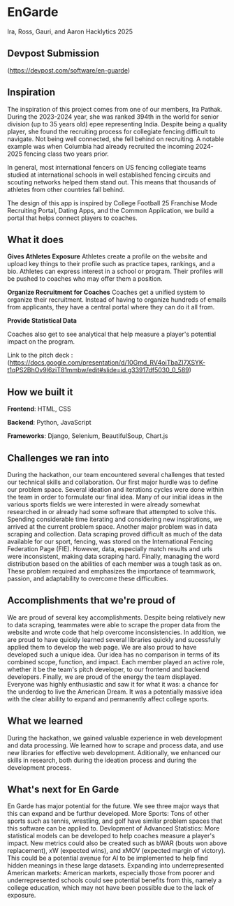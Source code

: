 # EnGarde
Ira, Ross, Gauri, and Aaron Hacklytics 2025

## Devpost Submission
(https://devpost.com/software/en-guarde)

## Inspiration
The inspiration of this project comes from one of our members, Ira Pathak. During the 2023-2024 year, she was ranked 394th in the world for senior division (up to 35 years old) epee representing India. Despite being a quality player, she found the recruiting process for collegiate fencing difficult to navigate. Not being well connected, she fell behind on recruiting. A notable example was when Columbia had already recruited the incoming 2024-2025 fencing class two years prior.

In general, most international fencers on US fencing collegiate teams studied at international schools in well established fencing circuits and scouting networks helped them stand out. This means that thousands of athletes from other countries fall behind.

The design of this app is inspired by College Football 25 Franchise Mode Recruiting Portal, Dating Apps, and the Common Application, we build a portal that helps connect players to coaches.


## What it does
**Gives Athletes Exposure**
Athletes create a profile on the website and upload key things to their profile such as practice tapes, rankings, and a bio. Athletes can express interest in a school or program. Their profiles will be pushed to coaches who may offer them a position.

**Organize Recruitment for Coaches**
Coaches get a unified system to organize their recruitment. Instead of having to organize hundreds of emails from applicants, they have a central portal where they can do it all from.

**Provide Statistical Data**

Coaches also get to see analytical that help measure a player's potential impact on the program.

Link to the pitch deck : (https://docs.google.com/presentation/d/10Gmd_RV4oiTbaZI7XSYK-t1qPS2BhOv9l6ziT81mmbw/edit#slide=id.g33917df5030_0_589)

## How we built it
**Frontend**: HTML, CSS

**Backend**: Python, JavaScript

**Frameworks**: Django, Selenium, BeautifulSoup, Chart.js

## Challenges we ran into
During the hackathon, our team encountered several challenges that tested our technical skills and collaboration. Our first major hurdle was to define our problem space. Several ideation and iterations cycles were done within the team in order to formulate our final idea. Many of our initial ideas in the various sports fields we were interested in were already somewhat researched in or already had some software that attempted to solve this. Spending considerable time iterating and considering new inspirations, we arrived at the current problem space. Another major problem was in data scraping and collection. Data scraping proved difficult as much of the data available for our sport, fencing, was stored on the International Fencing Federation Page (FIE). However, data, especially match results and urls were inconsistent, making data scraping hard. Finally, managing the word distribution based on the abilities of each member was a tough task as on. These problem required and emphasizes the importance of teammwork, passion, and adaptability to overcome these difficulties.

## Accomplishments that we're proud of
We are proud of several key accomplishments. Despite being relatively new to data scraping, teammates were able to scrape the proper data from the website and wrote code that help overcome inconsistencies. In addition, we are proud to have quickly learned several libraries quickly and sucessfully applied them to develop the web page. We are also proud to have developed such a unique idea. Our idea has no comparison in terms of its combined scope, function, and impact. Each member played an active role, whether it be the team's pitch developer, to our frontend and backend developers. Finally, we are proud of the energy the team displayed. Everyone was highly enthusiastic and saw it for what it was: a chance for the underdog to live the American Dream. It was a potentially massive idea with the clear ability to expand and permanently affect college sports.

## What we learned
During the hackathon, we gained valuable experience in web development and data processing. We learned how to scrape and process data, and use new libraries for effective web development. Aditionally, we enhanced our skills in research, both during the ideation process and during the development process.

## What's next for En Garde
En Garde has major potential for the future. We see three major ways that this can expand and be furthur developed.
More Sports: Tons of other sports such as tennis, wrestling, and golf have similar problem spaces that this software can be applied to. 
Devlopment of Advanced Statistics: More statistical models can be developed to help coaches measure a player's impact. New metrics could also be created such as bWAR (bouts won above replacement), xW (expected wins), and xMOV (expected margin of victory). This could be a potential avenue for AI to be implemented to help find hidden meanings in these large datasets.
Expanding into underrepresented American markets: American markets, especially those from poorer and underrepresented schools could see potential benefits from this, namely a college education, which may not have been possible due to the lack of exposure.




